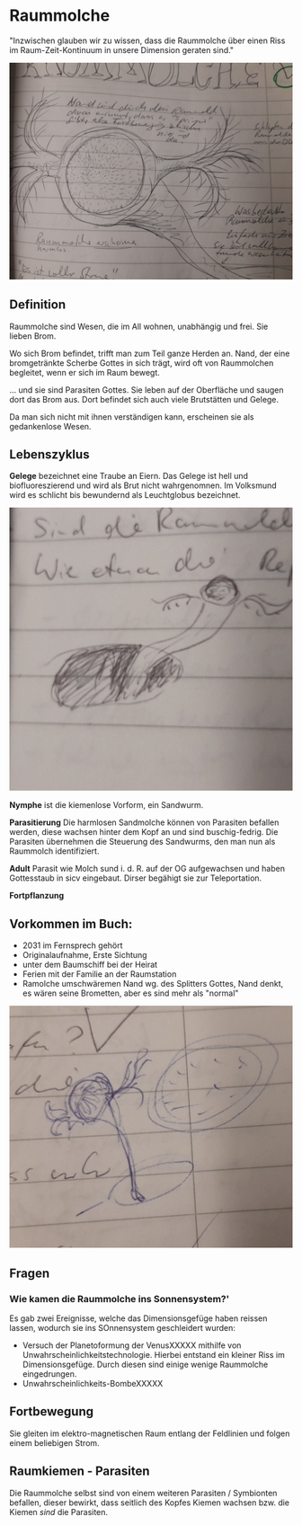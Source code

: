 # Raummolche

"Inzwischen glauben wir zu wissen, dass die Raummolche über einen Riss im Raum-Zeit-Kontinuum in unsere Dimension geraten sind."

![image](../images/raummolch-3.jpg)

## Definition

Raummolche sind Wesen, die im All wohnen, unabhängig und frei. Sie lieben Brom.

Wo sich Brom befindet, trifft man zum Teil ganze Herden an. Nand, der eine bromgetränkte Scherbe Gottes in sich
trägt, wird oft von Raummolchen begleitet, wenn er sich im Raum bewegt.

... und sie sind Parasiten Gottes. Sie leben auf der Oberfläche und saugen dort das Brom aus. Dort befindet sich auch viele Brutstätten und Gelege.

Da man sich nicht mit ihnen verständigen kann, erscheinen sie als gedankenlose Wesen.

## Lebenszyklus

**Gelege** bezeichnet eine Traube an Eiern. Das Gelege ist hell und biofluoreszierend und wird als Brut nicht wahrgenomnen. Im Volksmund wird es schlicht bis bewundernd als Leuchtglobus bezeichnet.

![image](../images/raummolch-2.jpg)

**Nymphe** ist die kiemenlose Vorform, ein Sandwurm.

**Parasitierung** Die harmlosen Sandmolche können von Parasiten befallen werden, diese wachsen hinter dem Kopf an und sind buschig-fedrig. Die Parasiten übernehmen die Steuerung des Sandwurms, den man nun als Raummolch identifiziert.

**Adult** Parasit wie Molch sund i. d. R. auf der OG aufgewachsen und haben Gottesstaub in sicv eingebaut. Dirser begähigt sie zur Teleportation.

**Fortpflanzung**

## Vorkommen im Buch:

* 2031 im Fernsprech gehört
* Originalaufnahme, Erste Sichtung
* unter dem Baumschiff bei der Heirat
* Ferien mit der Familie an der Raumstation
* Ramolche umschwäremen Nand wg. des Splitters Gottes, Nand denkt, es wären seine Brometten, aber es sind mehr als "normal"

![image](../images/raummolch.jpg)

## Fragen

### Wie kamen die Raummolche ins Sonnensystem?'

Es gab zwei Ereignisse, welche das Dimensionsgefüge haben reissen lassen, wodurch sie ins SOnnensystem geschleidert
wurden:

* Versuch der Planetoformung der VenusXXXXX mithilfe von Unwahrscheinlichkeitstechnologie. Hierbei entstand ein kleiner
  Riss im Dimensionsgefüge. Durch diesen sind einige wenige Raummolche eingedrungen.
* Unwahrscheinlichkeits-BombeXXXXX

## Fortbewegung

Sie gleiten im elektro-magnetischen Raum entlang der Feldlinien und folgen einem beliebigen Strom.

## Raumkiemen - Parasiten

Die Raummolche selbst sind von einem weiteren Parasiten / Symbionten befallen, dieser bewirkt, dass seitlich des Kopfes Kiemen wachsen bzw. die Kiemen *sind* die Parasiten.
